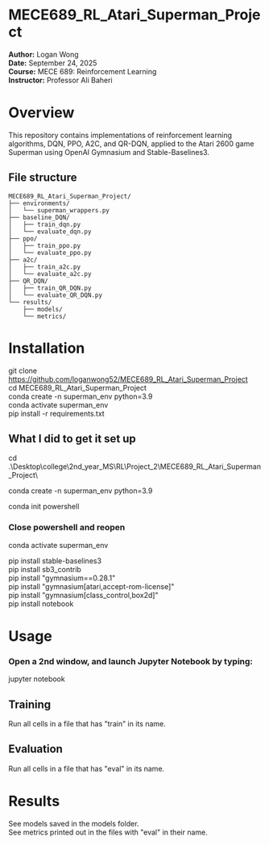 # MECE689_RL_Atari_Superman_Project

**Author:** Logan Wong
<br>
**Date:** September 24, 2025
<br>
**Course:** MECE 689: Reinforcement Learning
<br>
**Instructor:** Professor Ali Baheri

# Overview
This repository contains implementations of reinforcement learning algorithms, DQN, PPO, A2C, and QR-DQN, applied to the Atari 2600 game Superman using OpenAI Gymnasium and Stable-Baselines3.

## File structure
```
MECE689_RL_Atari_Superman_Project/
├── environments/
│   └── superman_wrappers.py  
├── baseline_DQN/
│   ├── train_dqn.py
│   └── evaluate_dqn.py
├── ppo/
│   ├── train_ppo.py
│   └── evaluate_ppo.py
├── a2c/
│   ├── train_a2c.py
│   └── evaluate_a2c.py
├── QR_DQN/
│   ├── train_QR_DQN.py
│   └── evaluate_QR_DQN.py
└── results/
    ├── models/                
    └── metrics/               
```

# Installation
git clone https://github.com/loganwong52/MECE689_RL_Atari_Superman_Project
<br>
cd MECE689_RL_Atari_Superman_Project
<br>
conda create -n superman_env python=3.9
<br>
conda activate superman_env
<br>
pip install -r requirements.txt


## What I did to get it set up
cd .\Desktop\college\2nd_year_MS\RL\Project_2\MECE689_RL_Atari_Superman_Project\

conda create -n superman_env python=3.9

conda init powershell

### Close powershell and reopen

conda activate superman_env

pip install stable-baselines3
<br>
pip install sb3_contrib
<br>
pip install "gymnasium==0.28.1"
<br>
pip install "gymnasium[atari,accept-rom-license]" 
<br>
pip install "gymnasium[class_control,box2d]" 
<br>
pip install notebook


# Usage
### Open a 2nd window, and launch Jupyter Notebook by typing:
jupyter notebook

## Training
Run all cells in a file that has "train" in its name.

## Evaluation
Run all cells in a file that has "eval" in its name.

# Results
See models saved in the models folder.
<br>
See metrics printed out in the files with "eval" in their name.






